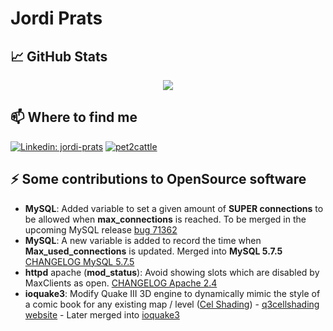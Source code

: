 # Jordi Prats

## 📈 GitHub Stats

<p align="center"> <img src="https://github-readme-stats.vercel.app/api?username=jordiprats&count_private=true&show_icons=true&theme=highcontrast" />

## 📫 Where to find me

[![Linkedin: jordi-prats](https://img.shields.io/badge/-JordiPrats-blue?style=plastic&logo=Linkedin&logoColor=white&link=https://www.linkedin.com/in/jordipratscatala/)](https://www.linkedin.com/in/jordipratscatala/)
[![pet2cattle](https://img.shields.io/badge/-pet2cattle-blue?style=plastic&logo=Kubernetes&logoColor=white&link=https://pet2cattle.com)](https://pet2cattle.com)
  
  
## ⚡ Some contributions to OpenSource software

* **MySQL**: Added variable to set a given amount of **SUPER connections** to be allowed when **max_connections** is reached. To be merged in the upcoming MySQL release [bug 71362](https://bugs.mysql.com/bug.php?id=71362)
* **MySQL**: A new variable is added to record the time when **Max_used_connections** is updated. Merged into **MySQL 5.7.5** [CHANGELOG MySQL 5.7.5](https://dev.mysql.com/doc/relnotes/mysql/5.7/en/news-5-7-5.html)
* **httpd** apache (**mod_status**): Avoid showing slots which are disabled by MaxClients as open. [CHANGELOG Apache 2.4](http://www.apache.org/dist/httpd/CHANGES_2.4)
* **ioquake3**: Modify Quake III 3D engine to dynamically mimic the style of a comic book for any existing map / level ([Cel Shading](https://en.wikipedia.org/wiki/Cel_shading)) - 
[q3cellshading website](http://q3cellshading.sourceforge.net) - Later merged into [ioquake3](http://ioquake3.org)
